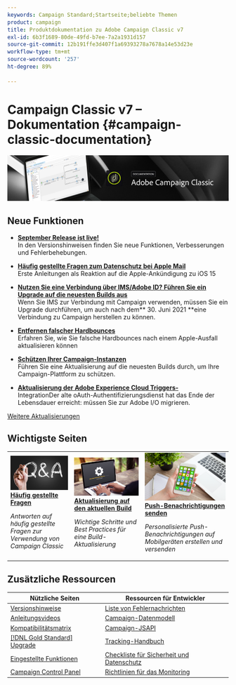 ```yaml
---
keywords: Campaign Standard;Startseite;beliebte Themen
product: campaign
title: Produktdokumentation zu Adobe Campaign Classic v7
exl-id: 6b3f1689-80de-49fd-b7ee-7a2a1931d157
source-git-commit: 12b191ffe3d407f1a69393278a7678a14e53d23e
workflow-type: tm+mt
source-wordcount: '257'
ht-degree: 89%

---
```


# Campaign Classic v7 – Dokumentation {#campaign-classic-documentation}

![](platform/using/assets/do-not-localize/banner_acc_doc.jpg)

## Neue Funktionen

* **[September Release ist live!](rn/using/latest-release.md)**<br/> In den Versionshinweisen finden Sie neue Funktionen, Verbesserungen und Fehlerbehebungen.

* **[Häufig gestellte Fragen zum Datenschutz bei Apple Mail](https://experienceleague.adobe.com/docs/deliverability-learn/deliverability-best-practice-guide/technotes/apple-mail-privacy-faq.html?lang=de)**<br/> Erste Anleitungen als Reaktion auf die Apple-Ankündigung zu iOS 15

* **[Nutzen Sie eine Verbindung über IMS/Adobe ID? Führen Sie ein Upgrade auf die neuesten Builds aus](technotes/using/ims-updates.md)**<br/> Wenn Sie IMS zur Verbindung mit Campaign verwenden, müssen Sie ein Upgrade durchführen, um auch nach dem** 30. Juni 2021 **eine Verbindung zu Campaign herstellen zu können.

* **[Entfernen falscher Hardbounces](delivery/using/update-bounce-qualification.md)**<br/> Erfahren Sie, wie Sie falsche Hardbounces nach einem Apple-Ausfall aktualisieren können

* **[Schützen Ihrer Campaign-Instanzen](technotes/using/acc-config-updates.md)**<br/> Führen Sie eine Aktualisierung auf die neuesten Builds durch, um Ihre Campaign-Plattform zu schützen.

* **[Aktualisierung der Adobe Experience Cloud Triggers-](integrations/using/configuring-adobe-io.md)**<br/> IntegrationDer alte oAuth-Authentifizierungsdienst hat das Ende der Lebensdauer erreicht: müssen Sie zur Adobe I/O migrieren.

[Weitere Aktualisierungen](/help/rn/using/documentation-updates.md)

## Wichtigste Seiten

<table style="table-layout:fixed">
<tr>
  <td>
    <a href="platform/using/common-questions.md">
      <img alt="Häufig gestellte Fragen" src="platform/using/assets/FAQ.png"/>
    </a>
    <div>
      <a href="platform/using/common-questions.md">
    <strong>Häufig gestellte Fragen</strong>
    </a>
    </div>
    <p>
    <em>Antworten auf häufig gestellte Fragen zur Verwendung von Campaign Classic</em>
    <p>
  </td>
   <td>
    <a href="production/using/build-upgrade.md">
      <img alt="Build-Aktualisierung" src="platform/using/assets/upgrade.png" />
    </a>
    <div>
      <a href="production/using/build-upgrade.md">
    <strong>Aktualisierung auf den aktuellen Build</strong>
    </a>
    </div>
    <p>
    <em>Wichtige Schritte und Best Practices für eine Build-Aktualisierung</em>
    <p>
  </td>
  <td>
    <a href="delivery/using/create-notifications-ios.md">
       <img alt="Push-Benachrichtigungen " src="platform/using/assets/push.png" />
    </a>
    <div>
       <a href="delivery/using/create-notifications-ios.md">
    <strong>Push-Benachrichtigungen senden</strong>
    </a>
    </div>
    <p>
    <em>Personalisierte Push-Benachrichtigungen auf Mobilgeräten erstellen und versenden</em>
    <p>
  </td>
</tr>
</table>

## Zusätzliche Ressourcen

| Nützliche Seiten | Ressourcen für Entwickler |
|---|---|
| [Versionshinweise](/help/rn/using/latest-release.md) | [Liste von Fehlernachrichten](https://experienceleague.adobe.com/developer/campaign-errors/error_codes.html?lang=de) |
| [Anleitungsvideos](https://experienceleague.adobe.com/docs/campaign-classic-learn/tutorials/overview.html?lang=de) | [Campaign-Datenmodell](configuration/using/about-data-model.md) |
| [Kompatibilitätsmatrix](rn/using/compatibility-matrix.md) | [Campaign-JSAPI](https://docs.adobe.com/content/help/en/campaign-classic/technicalresources/api/p-1.html) |
| [[!DNL Gold Standard] Upgrade](rn/using/gs-overview.md) | [Tracking-Handbuch](https://helpx.adobe.com/de/campaign/kb/acc-tracking.html) |
| [Eingestellte Funktionen](rn/using/deprecated-features.md) | [Checkliste für Sicherheit und Datenschutz](https://helpx.adobe.com/de/campaign/kb/acc-security.html) |
| [Campaign Control Panel](https://experienceleague.adobe.com/docs/control-panel/using/control-panel-home.html?lang=de) | [Richtlinien für das Monitoring](production/using/monitoring-guidelines.md) |
